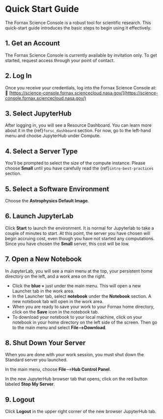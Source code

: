 # Quick Start Guide

The Fornax Science Console is a robust tool for scientific research.
This quick-start guide introduces the basic steps to begin using it effectively.

## 1. Get an Account

The Fornax Science Console is currently available by invitation only.
To get started, request access through your point of contact.

## 2. Log In

Once you receive your credentials, log into the Fornax Science Console at:
🔗 [https://science-console.fornax.sciencecloud.nasa.gov/](https://science-console.fornax.sciencecloud.nasa.gov/)

## 3. Select JupyterHub

After logging in, you will see a Resource Dashboard.
You can learn more about it in the {ref}`forsc_dashboard` section.
For now, go to the left-hand menu and choose JupyterHub under Compute.

## 4. Select a Server Type

You’ll be prompted to select the size of the compute instance.
Please choose **Small** until you have carefully read the {ref}`intro-best-practices` section.

## 5. Select a Software Environment

Choose the **Astrophysics Default Image**.

## 6. Launch JupyterLab

Click **Start** to launch the environment.
It is normal for Jupyterlab to take a couple of minutes to start.
At this point, the server you have chosen will begin accruing cost, even though you have not started any computations.
Since you have chosen the **Small** server, this cost will be low.

## 7. Open a New Notebook

In JupyterLab, you will see a main menu at the top, your persistent home directory on the left, and a work area on the right.

- Click the **blue +** just under the main menu.
This will open a new Launcher tab in the work area.
- In the Launcher tab, select **notebook** under the **Notebook** section.
A new notebook tab will open in the work area.
- When you are ready to save your work to your Fornax home directory, click on the **Save** icon in the notebook tab.
- To download your notebook to your local machine, click on your notebook in your home directory on the left side of the screen.
Then go to the main menu and select **File-->Download**.

## 8. Shut Down Your Server

When you are done with your work session, you must shut down the Standard server you launched.

In the main menu, choose **File**-->**Hub Control Panel**.

In the new JupyterHub browser tab that opens, click on the red button labeled **Stop My Server**.

## 9. Logout

Click **Logout** in the upper right corner of the new browser JupyterHub tab.
